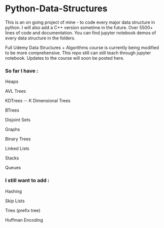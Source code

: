 # Python-Data-Structures
This is an on going project of mine - to code every major data structure in python. I will also add a C++ version sometime in the future. Over 5500+ lines of code and documentation. You can find jupyter notebook demos of every data structure in the folders.

Full Udemy Data Structures + Algorithms course is currently being modified to be more comprehensive. This repo still can still teach through jupyter notebook. Updates to the course will soon be posted here.

### So far I have :

Heaps

AVL Trees

KDTrees -- K Dimensional Trees

BTrees

Disjoint Sets

Graphs

Binary Trees

Linked Lists

Stacks

Queues

### I still want to add :

Hashing

Skip Lists

Tries (prefix tree)

Huffman Encoding
